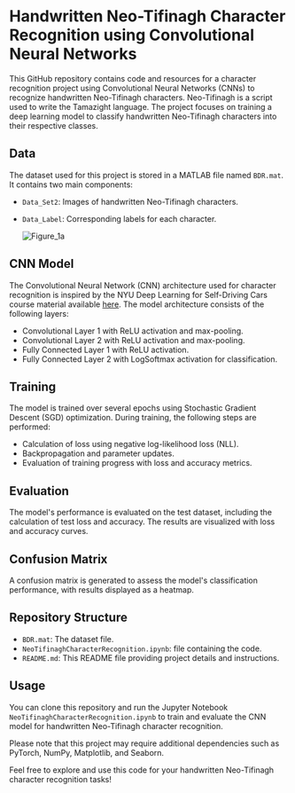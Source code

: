 # Handwritten Neo-Tifinagh Character Recognition using Convolutional Neural Networks

This GitHub repository contains code and resources for a character recognition project using Convolutional Neural Networks (CNNs) to recognize handwritten Neo-Tifinagh characters. Neo-Tifinagh is a script used to write the Tamazight language. The project focuses on training a deep learning model to classify handwritten Neo-Tifinagh characters into their respective classes.

## Data

The dataset used for this project is stored in a MATLAB file named `BDR.mat`. It contains two main components:

- `Data_Set2`: Images of handwritten Neo-Tifinagh characters.
- `Data_Label`: Corresponding labels for each character.

  ![Figure_1a](https://github.com/Yamaximum/Handwritten-Neo-Tifinagh-Character-Recognition-using-Convolutional-Neural-Networks/assets/144939420/d53cde1a-88bf-46e5-b0c4-0566ba622339)

## CNN Model

The Convolutional Neural Network (CNN) architecture used for character recognition is inspired by the NYU Deep Learning for Self-Driving Cars course material available [here](https://github.com/Atcold/NYU-DLSP20/blob/master/06-convnet.ipynb). The model architecture consists of the following layers:

- Convolutional Layer 1 with ReLU activation and max-pooling.
- Convolutional Layer 2 with ReLU activation and max-pooling.
- Fully Connected Layer 1 with ReLU activation.
- Fully Connected Layer 2 with LogSoftmax activation for classification.

## Training

The model is trained over several epochs using Stochastic Gradient Descent (SGD) optimization. During training, the following steps are performed:

- Calculation of loss using negative log-likelihood loss (NLL).
- Backpropagation and parameter updates.
- Evaluation of training progress with loss and accuracy metrics.

## Evaluation

The model's performance is evaluated on the test dataset, including the calculation of test loss and accuracy. The results are visualized with loss and accuracy curves.

## Confusion Matrix

A confusion matrix is generated to assess the model's classification performance, with results displayed as a heatmap.

## Repository Structure

- `BDR.mat`: The dataset file.
- `NeoTifinaghCharacterRecognition.ipynb`: file containing the code.
- `README.md`: This README file providing project details and instructions.

## Usage

You can clone this repository and run the Jupyter Notebook `NeoTifinaghCharacterRecognition.ipynb` to train and evaluate the CNN model for handwritten Neo-Tifinagh character recognition. 

Please note that this project may require additional dependencies such as PyTorch, NumPy, Matplotlib, and Seaborn.

Feel free to explore and use this code for your handwritten Neo-Tifinagh character recognition tasks!
